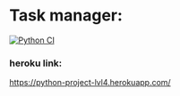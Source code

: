 # Task manager:
[![Python CI](https://github.com/Metaller000/python-project-lvl4/actions/workflows/python-ci.yml/badge.svg)](https://github.com/Metaller000/python-project-lvl4/actions/workflows/python-ci.yml)

### heroku link:
https://python-project-lvl4.herokuapp.com/